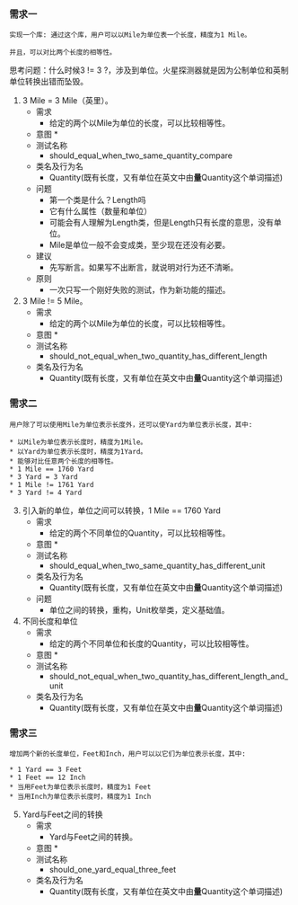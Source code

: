 ### 需求一

```
实现一个库: 通过这个库，用户可以以Mile为单位表一个长度，精度为1 Mile。

并且，可以对比两个长度的相等性。
```

思考问题：什么时候3 != 3 ?，涉及到单位。火星探测器就是因为公制单位和英制单位转换出错而坠毁。

1. 3 Mile = 3 Mile（英里）。
    * 需求
        * 给定的两个以Mile为单位的长度，可以比较相等性。
    * 意图
        * 
    * 测试名称
        * should_equal_when_two_same_quantity_compare
    * 类名及行为名
        * Quantity(既有长度，又有单位在英文中由**量**Quantity这个单词描述)
    * 问题
        * 第一个类是什么？Length吗
        * 它有什么属性（数量和单位）
        * 可能会有人理解为Length类，但是Length只有长度的意思，没有单位。
        * Mile是单位一般不会变成类，至少现在还没有必要。
    * 建议
        * 先写断言。如果写不出断言，就说明对行为还不清晰。
    * 原则
        * 一次只写一个刚好失败的测试，作为新功能的描述。
2. 3 Mile != 5 Mile。
    * 需求
        * 给定的两个以Mile为单位的长度，可以比较相等性。
    * 意图
        * 
    * 测试名称
        * should_not_equal_when_two_quantity_has_different_length
    * 类名及行为名
        * Quantity(既有长度，又有单位在英文中由**量**Quantity这个单词描述)

### 需求二

```
用户除了可以使用Mile为单位表示长度外，还可以使Yard为单位表示长度，其中:

* 以Mile为单位表示长度时，精度为1Mile。 
* 以Yard为单位表示长度时，精度为1Yard。 
* 能够对比任意两个长度的相等性。
* 1 Mile == 1760 Yard 
* 3 Yard = 3 Yard
* 1 Mile != 1761 Yard 
* 3 Yard != 4 Yard
```

3. 引入新的单位，单位之间可以转换，1 Mile == 1760 Yard
    * 需求
        * 给定的两个不同单位的Quantity，可以比较相等性。
    * 意图
        * 
    * 测试名称
        * should_equal_when_two_same_quantity_has_different_unit
    * 类名及行为名
        * Quantity(既有长度，又有单位在英文中由**量**Quantity这个单词描述)
    * 问题
        * 单位之间的转换，重构，Unit枚举类，定义基础值。
4. 不同长度和单位
    * 需求
        * 给定的两个不同单位和长度的Quantity，可以比较相等性。
    * 意图
        * 
    * 测试名称
        * should_not_equal_when_two_quantity_has_different_length_and_unit
    * 类名及行为名
        * Quantity(既有长度，又有单位在英文中由**量**Quantity这个单词描述)

### 需求三

```
增加两个新的长度单位，Feet和Inch，用户可以以它们为单位表示长度，其中:

* 1 Yard == 3 Feet
* 1 Feet == 12 Inch
* 当用Feet为单位表示长度时，精度为1 Feet
* 当用Inch为单位表示长度时，精度为1 Inch
```           

5. Yard与Feet之间的转换
    * 需求
        * Yard与Feet之间的转换。
    * 意图
        * 
    * 测试名称
        * should_one_yard_equal_three_feet
    * 类名及行为名
        * Quantity(既有长度，又有单位在英文中由**量**Quantity这个单词描述)